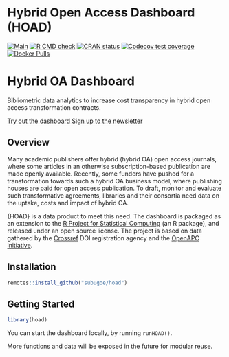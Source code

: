 # Hybrid Open Access Dashboard (HOAD)

<!-- badges: start -->
[![Main](https://github.com/subugoe/hoad/workflows/.github/workflows/main.yaml/badge.svg)](https://github.com/subugoe/hoad/actions)
[![R CMD check](https://github.com/subugoe/hoad/workflows/R-CMD-check/badge.svg)](https://github.com/subugoe/hoad/actions)
[![CRAN status](https://www.r-pkg.org/badges/version/hoad)](https://CRAN.R-project.org/package=hoad)
[![Codecov test coverage](https://codecov.io/gh/subugoe/hoad/branch/master/graph/badge.svg)](https://codecov.io/gh/subugoe/hoad)
[![Docker Pulls](https://img.shields.io/docker/pulls/subugoe/hoad)](https://hub.docker.com/repository/docker/subugoe/hoad)
<!-- badges: end -->


<div class="jumbotron">
  <h1>Hybrid OA Dashboard</h1>
  <p>
    Bibliometric data analytics to increase cost transparency in hybrid open access transformation contracts.
  </p>
  <p>
    <a class="btn btn-danger btn-lg" href="articles/interactive.html" role="button">
      Try out the dashboard
    </a>
    <a class="btn btn-primary btn-lg" href="newsletter.html" role="button">
      Sign up to the newsletter
    </a>
  </p>
</div>

## Overview

Many academic publishers offer hybrid (hybrid OA) open access journals, where some articles in an otherwise subscription-based publication are made openly available.
Recently, some funders have pushed for a transformation towards such a hybrid OA business model, where publishing houses are paid for open access publication.
To draft, monitor and evaluate such transformative agreements, libraries and their consortia need data on the uptake, costs and impact of hybrid OA.

{HOAD} is a data product to meet this need.
The dashboard is packaged as an extension to the [R Project for Statistical Computing](https://www.r-project.org) (an R package), and released under an open source license.
The project is based on data gathered by the [Crossref](http://www.crossref.org/) DOI registration agency and the [OpenAPC initiative](https://github.com/openapc).


## Installation

```r
remotes::install_github("subugoe/hoad")
```


## Getting Started

```r
library(hoad)
```

You can start the dashboard locally, by running `runHOAD()`.

More functions and data will be exposed in the future for modular reuse.
